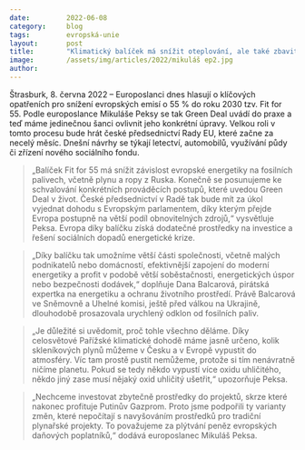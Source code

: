 ```yaml
---
date:         2022-06-08
category:     blog
tags:         evropská-unie 
layout:       post
title:        "Klimatický balíček má snížit oteplování, ale také zbavit Evropu energetické závislosti"
image:        /assets/img/articles/2022/mikuláš ep2.jpg
author:       
---
```


Štrasburk, 8. června 2022 – Europoslanci dnes hlasují o klíčových opatřeních pro snížení evropských emisí o 55 % do roku 2030 tzv. Fit for 55. Podle europoslance Mikuláše Peksy se tak Green Deal uvádí do praxe a teď máme jedinečnou šanci ovlivnit jeho konkrétní úpravy. Velkou roli v tomto procesu bude hrát české předsednictví Rady EU, které začne za necelý měsíc. Dnešní návrhy se týkají letectví, automobilů, využívání půdy či zřízení nového sociálního fondu.

> „Balíček Fit for 55 má snížit závislost evropské energetiky na fosilních palivech, včetně plynu a ropy z Ruska. Konečně se posunujeme ke schvalování konkrétních prováděcích postupů, které uvedou Green Deal v život. České předsednictví v Radě tak bude mít za úkol vyjednat dohodu s Evropským parlamentem, díky kterým přejde Evropa postupně na větší podíl obnovitelných zdrojů,“ vysvětluje Peksa. Evropa díky balíčku získá dodatečné prostředky na investice a řešení sociálních dopadů energetické krize.

> „Díky balíčku tak umožníme větší části společnosti, včetně malých podnikatelů nebo domácností, efektivnější zapojení do moderní energetiky a profit v podobě větší soběstačnosti, energetických úspor nebo bezpečnosti dodávek,“ doplňuje Dana Balcarová, pirátská expertka na energetiku a ochranu životního prostředí. 
Právě Balcarová ve Sněmovně a Uhelné komisi, ještě před válkou na Ukrajině, dlouhodobě prosazovala urychlený odklon od fosilních paliv.

> „Je důležité si uvědomit, proč tohle všechno děláme. Díky celosvětové Pařížské klimatické dohodě máme jasně určeno, kolik skleníkových plynů můžeme v Česku a v Evropě vypustit do atmosféry. Víc tam prostě pustit nemůžeme, protože si tím nenávratně ničíme planetu. Pokud se tedy někdo vypustí více oxidu uhličitého, někdo jiný zase musí nějaký oxid uhličitý ušetřit,“ upozorňuje Peksa.

> „Nechceme investovat zbytečně prostředky do projektů, skrze které nakonec profituje Putinův Gazprom. Proto jsme podpořili ty varianty změn, které nepočítají s navyšováním prostředků pro tradiční plynařské projekty. To považujeme za plýtvání peněz evropských daňových poplatníků,“ dodává europoslanec Mikuláš Peksa.
